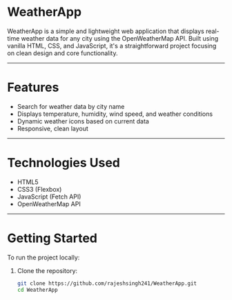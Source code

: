 # WeatherApp

WeatherApp is a simple and lightweight web application that displays real-time weather data for any city using the OpenWeatherMap API. Built using vanilla HTML, CSS, and JavaScript, it's a straightforward project focusing on clean design and core functionality.

---

# Features

- Search for weather data by city name
- Displays temperature, humidity, wind speed, and weather conditions
- Dynamic weather icons based on current data
- Responsive, clean layout

---

# Technologies Used

- HTML5
- CSS3 (Flexbox)
- JavaScript (Fetch API)
- OpenWeatherMap API

---

# Getting Started

To run the project locally:

1. Clone the repository:
   ```bash
   git clone https://github.com/rajeshsingh241/WeatherApp.git
   cd WeatherApp
